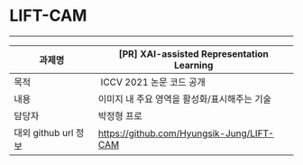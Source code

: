 # LIFT-CAM
---------------
<style>p{color:red;}</style>
|과제명|[PR] XAI-assisted Representation Learning|
| --- | --- |
|목적| ICCV 2021 논문 코드 공개|
|내용|이미지 내 주요 영역을 활성화/표시해주는 기술|
|담당자|박정형 프로 |
|대외 github url 정보|https://github.com/Hyungsik-Jung/LIFT-CAM|
